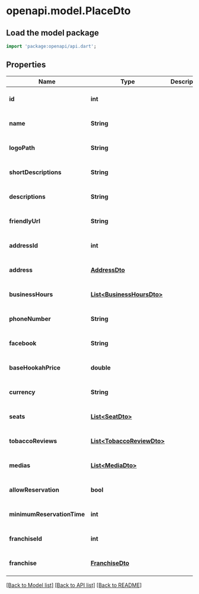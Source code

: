 # openapi.model.PlaceDto

## Load the model package
```dart
import 'package:openapi/api.dart';
```

## Properties
Name | Type | Description | Notes
------------ | ------------- | ------------- | -------------
**id** | **int** |  | [optional] [default to null]
**name** | **String** |  | [optional] [default to null]
**logoPath** | **String** |  | [optional] [default to null]
**shortDescriptions** | **String** |  | [optional] [default to null]
**descriptions** | **String** |  | [optional] [default to null]
**friendlyUrl** | **String** |  | [optional] [default to null]
**addressId** | **int** |  | [optional] [default to null]
**address** | [**AddressDto**](AddressDto.md) |  | [optional] [default to null]
**businessHours** | [**List&lt;BusinessHoursDto&gt;**](BusinessHoursDto.md) |  | [optional] [default to []]
**phoneNumber** | **String** |  | [optional] [default to null]
**facebook** | **String** |  | [optional] [default to null]
**baseHookahPrice** | **double** |  | [optional] [default to null]
**currency** | **String** |  | [optional] [default to null]
**seats** | [**List&lt;SeatDto&gt;**](SeatDto.md) |  | [optional] [default to []]
**tobaccoReviews** | [**List&lt;TobaccoReviewDto&gt;**](TobaccoReviewDto.md) |  | [optional] [default to []]
**medias** | [**List&lt;MediaDto&gt;**](MediaDto.md) |  | [optional] [default to []]
**allowReservation** | **bool** |  | [optional] [default to null]
**minimumReservationTime** | **int** |  | [optional] [default to null]
**franchiseId** | **int** |  | [optional] [default to null]
**franchise** | [**FranchiseDto**](FranchiseDto.md) |  | [optional] [default to null]

[[Back to Model list]](../README.md#documentation-for-models) [[Back to API list]](../README.md#documentation-for-api-endpoints) [[Back to README]](../README.md)


